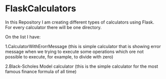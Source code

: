 # FlaskCalculators
In this Repository I am creating different types of calculators using Flask. 
For every calculator there will be one directory.

On the list I have:

1.CalculatorWithErorrMessage (this is simple calculator that is showing error message when we trying to execute some operations which ore not possible to execute, for example, to divide with zero)

2.Black-Scholes Model calculator (this is the simple calculator for the most famous finance formula of all time)
